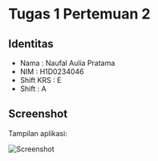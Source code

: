 # Tugas 1 Pertemuan 2

## Identitas
- Nama  : Naufal Aulia Pratama  
- NIM   : H1D0234046
- Shift KRS : E
- Shift : A


## Screenshot
Tampilan aplikasi:

![Screenshot](sspert2.jpg)
